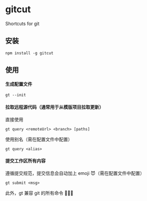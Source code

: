 # gitcut

Shortcuts for git

## 安装
```
npm install -g gitcut
```

## 使用
#### 生成配置文件
```
gt --init
```
#### 拉取远程源代码（通常用于从模版项目拉取更新）
直接使用
```
gt query <remoteUrl> <branch> [paths]
```
使用别名（需在配置文件中配置）
```
gt query <alias>
```
#### 提交工作区所有内容
遵循提交规范，提交信息会自动加上 emoji 😈（需在配置文件中配置）
```
gt submit <msg>
```
此外，gt 兼容 git 的所有命令 🎉🎉🎉